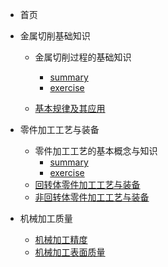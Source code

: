- 首页
- 金属切削基础知识

  - 金属切削过程的基础知识

    - [summary](ch01/README.md)
    - [exercise](ch01/exercise.md)

  - [基本规律及其应用](ch02/README.md)

- 零件加工工艺与装备
  - 零件加工工艺的基本概念与知识
    - [summary](ch03/README.md)
    - [exercise](ch03/exercise/README.md)
  - [回转体零件加工工艺与装备](ch04/README.md)
  - [非回转体零件加工工艺与装备](ch05/README.md)
- 机械加工质量
  - [机械加工精度](ch06/README.md)
  - [机械加工表面质量](ch07/README.md)
